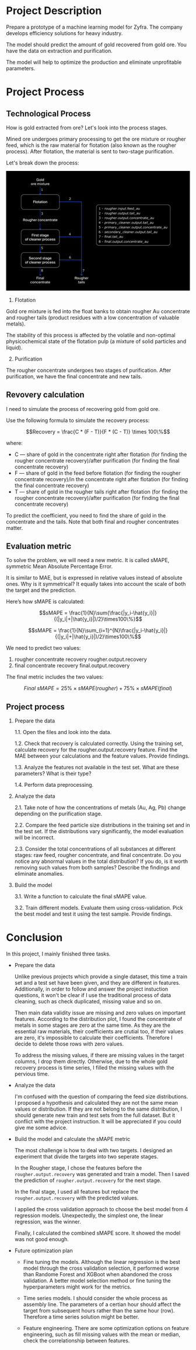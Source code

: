 # Project Description

Prepare a prototype of a machine learning model for Zyfra. The company develops efficiency solutions for heavy industry.

The model should predict the amount of gold recovered from gold ore. You have the data on extraction and purification.

The model will help to optimize the production and eliminate unprofitable parameters.

# Project Process

## Technological Process

How is gold extracted from ore? Let's look into the process stages.

Mined ore undergoes primary processing to get the ore mixture or rougher feed, which is the raw material for flotation (also known as the rougher process). After flotation, the material is sent to two-stage purification.

Let's break down the process:

![img](https://github.com/stemgene/TripleTen_projects/blob/main/datasets/project10_god_mix_process.jpg)

1. Flotation

Gold ore mixture is fed into the float banks to obtain rougher Au concentrate and rougher tails (product residues with a low concentration of valuable metals).

The stability of this process is affected by the volatile and non-optimal physicochemical state of the flotation pulp (a mixture of solid particles and liquid).

2. Purification

The rougher concentrate undergoes two stages of purification. After purification, we have the final concentrate and new tails.

## Revovery calculation

I need to simulate the process of recovering gold from gold ore.

Use the following formula to simulate the recovery process:

$$Recovery = \frac{C * (F - T)}{F * (C - T)} \times 100\%$$

where:
* C — share of gold in the concentrate right after flotation (for finding the rougher concentrate recovery)/after purification (for finding the final concentrate recovery)
* F — share of gold in the feed before flotation (for finding the rougher concentrate recovery)/in the concentrate right after flotation (for finding the final concentrate recovery)
* T — share of gold in the rougher tails right after flotation (for finding the rougher concentrate recovery)/after purification (for finding the final concentrate recovery)

To predict the coefficient, you need to find the share of gold in the concentrate and the tails. Note that both final and rougher concentrates matter.

## Evaluation metric

To solve the problem, we will need a new metric. It is called sMAPE, symmetric Mean Absolute Percentage Error.

It is similar to MAE, but is expressed in relative values instead of absolute ones. Why is it symmetrical? It equally takes into account the scale of both the target and the prediction.

Here’s how sMAPE is calculated:

$$sMAPE = \frac{1}{N}\sum{\frac{|y_i-\hat{y_i}|}{(|y_i|+|\hat{y_i}|)/2}\times100\%}$$

$$sMAPE = \frac{1}{N}\sum_{i=1}^{N}\frac{|y_i-\hat{y_i}|}{(|y_i|+|\hat{y_i}|)/2}\times100\%$$


We need to predict two values:
1. rougher concentrate recovery rougher.output.recovery
2. final concentrate recovery final.output.recovery

The final metric includes the two values:

$$Final\ sMAPE=25\% \times sMAPE(rougher) + 75\% \times sMAPE(final)$$

## Project process

1. Prepare the data


    1.1. Open the files and look into the data.

    1.2. Check that recovery is calculated correctly. Using the training set, calculate recovery for the rougher.output.recovery feature. Find the MAE between your calculations and the feature values. Provide findings.

    1.3. Analyze the features not available in the test set. What are these parameters? What is their type?

    1.4. Perform data preprocessing.

2. Analyze the data

    2.1. Take note of how the concentrations of metals (Au, Ag, Pb) change depending on the purification stage.

    2.2. Compare the feed particle size distributions in the training set and in the test set. If the distributions vary significantly, the model evaluation will be incorrect.

    2.3. Consider the total concentrations of all substances at different stages: raw feed, rougher concentrate, and final concentrate. Do you notice any abnormal values in the total distribution? If you do, is it worth removing such values from both samples? Describe the findings and eliminate anomalies.

3. Build the model

    3.1. Write a function to calculate the final sMAPE value.

    3.2. Train different models. Evaluate them using cross-validation. Pick the best model and test it using the test sample. Provide findings.


# Conclusion
In this project, I mainly finished three tasks.

* Prepare the data

    Unlike previous projects which provide a single dataset, this time a train set and a test set have been given, and they are different in features. Additionally, in order to follow and answer the project instuction questions, it won't be clear if I use the traditional process of data cleaning, such as check duplicated, missing value and so on.
    
    Then main data validity issue are missing and zero values on important features. According to the distribution plot, I found the concentrate of metals in some stages are zero at the same time. As they are the essential raw materials, their coefficients are crutial too, if their values are zero, it's impossible to calculate their coefficients. Therefore I decide to delete those rows with zero values.
    
    To address the missing values, if there are missing values in the target columns, I drop them directly. Otherwise, due to the whole gold recovery process is time series, I filled the missing values with the pervious time.
    

* Analyze the data

    I'm confused with the question of comparing the feed size distributions. I proposed a hypothesis and calculated they are not the same mean values or distribution. If they are not belong to the same distribution, I should generate new train and test sets from the full dataset. But it conflict with the project instruction. It will be appreciated if you could give me some advice.
    

* Build the model and calculate the sMAPE metric

    The most challenge is how to deal with two targets. I designed an experiment that divide the targets into two seperate stages. 
    
    In the Rougher stage, I chose the features before the `rougher.output.recovery` was generated and train a model. Then I saved the prediction of `rougher.output.recovery` for the next stage. 
    
    In the final stage, I used all features but replace the `rougher.output.recovery` with the predicted values.
    
    I applied the cross validation approach to choose the best model from 4 regression models. Unexpectedly, the simplest one, the linear regression, was the winner.
    
    Finally, I calculated the combined sMAPE score. It showed the model was not good enough.
    

* Future optimization plan


    * Fine tuning the models. Although the linear regression is the best model through the cross validation selection, it performed worse than Randome Forest and XGBoot when abandoned the cross validation. A better model selection method or fine tuning the hyperparameters might work for the metrics.
    
    * Time series models. I should consider the whole process as assembly line. The parameters of a certian hour should affect the target from subsequent hours rather than the same hour (row). Therefore a time series solution might be better. 
    
    * Feature engineering. There are some optimization options on feature engineering, such as fill missing values with the mean or median, check the correlationship between features.
